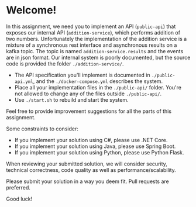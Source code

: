 
# Welcome!

In this assignment, we need you to implement an API (`public-api`) that exposes our internal API (`addition-service`), which performs addition of two numbers. Unfortunately the implementation of the addition service is a mixture of a synchronous rest interface and asynchronous results on a kafka topic. The topic is named `addition-service.results` and the events are in json format. Our internal system is poorly documented, but the source code is provided the folder `./addition-service/`.

* The API specification you'll implement is documented in `./public-api.yml`, and the `./docker-compose.yml` describes the system.
* Place all your implementation files in the `./public-api/` folder. You're not allowed to change any of the files outside `./public-api/`.
* Use `./start.sh` to rebuild and start the system.

Feel free to provide improvement suggestions for all the parts of this assignment.

Some constraints to consider:
 - If you implement your solution using C#, please use .NET Core.
 - If you implement your solution using Java, please use Spring Boot.
 - If you implement your solution using Python, please use Python Flask.

When reviewing your submitted solution, we will consider security, technical correctness, code quality as well as performance/scalability.

Please submit your solution in a way you deem fit. Pull requests are preferred.

Good luck!

